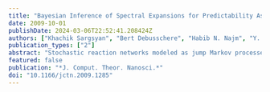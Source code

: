 ```yaml
---
title: "Bayesian Inference of Spectral Expansions for Predictability Assessment in Stochastic Reaction Networks"
date: 2009-10-01
publishDate: 2024-03-06T22:52:41.208424Z
authors: ["Khachik Sargsyan", "Bert Debusschere", "Habib N. Najm", "Y. Marzouk"]
publication_types: ["2"]
abstract: "Stochastic reaction networks modeled as jump Markov processes serve as the main mathematical representation of biochemical phenomena in cells, particularly when the relevant molecule count is low, causing deterministic macroscale chemical reaction models to fail. Further, as there is mainly empirical knowledge about the rate parameters, parametric uncertainty analysis becomes very important. The conventional predictability tools for deterministic systems do not readily generalize to the stochastic setting. We use spectral polynomial chaos expansions to represent stochastic processes. Bayesian inference techniques with Markov chain Monte Carlo are used to find the best spectral representation of the system state, taking into account not only intrinsic stochastic noise but also parametric uncertainties. A likelihood-based adaptive domain decomposition is introduced and applied, in particular, for the cases when the parameter range includes deterministic bifurcations. We show that the adaptive multidomain polynomial chaos representation captures the correct system behavior for a benchmark bistable Schlögl model for a wide range of parameter variations."
featured: false
publication: "*J. Comput. Theor. Nanosci.*"
doi: "10.1166/jctn.2009.1285"
---
```



